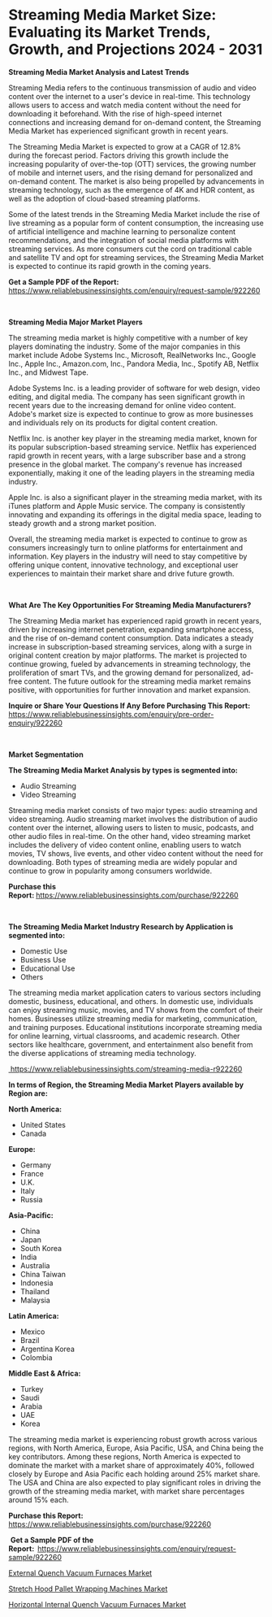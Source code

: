 <p><h1>Streaming Media Market Size: Evaluating its Market Trends, Growth, and Projections 2024 - 2031</h1></p><p><strong>Streaming Media Market Analysis and Latest Trends</strong></p>
<p><p>Streaming Media refers to the continuous transmission of audio and video content over the internet to a user's device in real-time. This technology allows users to access and watch media content without the need for downloading it beforehand. With the rise of high-speed internet connections and increasing demand for on-demand content, the Streaming Media Market has experienced significant growth in recent years.</p><p>The Streaming Media Market is expected to grow at a CAGR of 12.8% during the forecast period. Factors driving this growth include the increasing popularity of over-the-top (OTT) services, the growing number of mobile and internet users, and the rising demand for personalized and on-demand content. The market is also being propelled by advancements in streaming technology, such as the emergence of 4K and HDR content, as well as the adoption of cloud-based streaming platforms.</p><p>Some of the latest trends in the Streaming Media Market include the rise of live streaming as a popular form of content consumption, the increasing use of artificial intelligence and machine learning to personalize content recommendations, and the integration of social media platforms with streaming services. As more consumers cut the cord on traditional cable and satellite TV and opt for streaming services, the Streaming Media Market is expected to continue its rapid growth in the coming years.</p></p>
<p><strong>Get a Sample PDF of the Report:&nbsp;</strong> <a href="https://www.reliablebusinessinsights.com/enquiry/request-sample/922260">https://www.reliablebusinessinsights.com/enquiry/request-sample/922260</a></p>
<p>&nbsp;</p>
<p><strong>Streaming Media Major Market Players</strong></p>
<p><p>The streaming media market is highly competitive with a number of key players dominating the industry. Some of the major companies in this market include Adobe Systems Inc., Microsoft, RealNetworks Inc., Google Inc., Apple Inc., Amazon.com, Inc., Pandora Media, Inc., Spotify AB, Netflix Inc., and Midwest Tape.</p><p>Adobe Systems Inc. is a leading provider of software for web design, video editing, and digital media. The company has seen significant growth in recent years due to the increasing demand for online video content. Adobe's market size is expected to continue to grow as more businesses and individuals rely on its products for digital content creation.</p><p>Netflix Inc. is another key player in the streaming media market, known for its popular subscription-based streaming service. Netflix has experienced rapid growth in recent years, with a large subscriber base and a strong presence in the global market. The company's revenue has increased exponentially, making it one of the leading players in the streaming media industry.</p><p>Apple Inc. is also a significant player in the streaming media market, with its iTunes platform and Apple Music service. The company is consistently innovating and expanding its offerings in the digital media space, leading to steady growth and a strong market position.</p><p>Overall, the streaming media market is expected to continue to grow as consumers increasingly turn to online platforms for entertainment and information. Key players in the industry will need to stay competitive by offering unique content, innovative technology, and exceptional user experiences to maintain their market share and drive future growth.</p></p>
<p>&nbsp;</p>
<p><strong>What Are The Key Opportunities For Streaming Media Manufacturers?</strong></p>
<p><p>The Streaming Media market has experienced rapid growth in recent years, driven by increasing internet penetration, expanding smartphone access, and the rise of on-demand content consumption. Data indicates a steady increase in subscription-based streaming services, along with a surge in original content creation by major platforms. The market is projected to continue growing, fueled by advancements in streaming technology, the proliferation of smart TVs, and the growing demand for personalized, ad-free content. The future outlook for the streaming media market remains positive, with opportunities for further innovation and market expansion.</p></p>
<p><strong>Inquire or Share Your Questions If Any Before Purchasing This Report:</strong> <a href="https://www.reliablebusinessinsights.com/enquiry/pre-order-enquiry/922260">https://www.reliablebusinessinsights.com/enquiry/pre-order-enquiry/922260</a></p>
<p>&nbsp;</p>
<p><strong>Market Segmentation</strong></p>
<p><strong>The Streaming Media Market Analysis by types is segmented into:</strong></p>
<p><ul><li>Audio Streaming</li><li>Video Streaming</li></ul></p>
<p><p>Streaming media market consists of two major types: audio streaming and video streaming. Audio streaming market involves the distribution of audio content over the internet, allowing users to listen to music, podcasts, and other audio files in real-time. On the other hand, video streaming market includes the delivery of video content online, enabling users to watch movies, TV shows, live events, and other video content without the need for downloading. Both types of streaming media are widely popular and continue to grow in popularity among consumers worldwide.</p></p>
<p><strong>Purchase this Report:&nbsp;</strong><a href="https://www.reliablebusinessinsights.com/purchase/922260">https://www.reliablebusinessinsights.com/purchase/922260</a></p>
<p>&nbsp;</p>
<p><strong>The Streaming Media Market Industry Research by Application is segmented into:</strong></p>
<p><ul><li>Domestic Use</li><li>Business Use</li><li>Educational Use</li><li>Others</li></ul></p>
<p><p>The streaming media market application caters to various sectors including domestic, business, educational, and others. In domestic use, individuals can enjoy streaming music, movies, and TV shows from the comfort of their homes. Businesses utilize streaming media for marketing, communication, and training purposes. Educational institutions incorporate streaming media for online learning, virtual classrooms, and academic research. Other sectors like healthcare, government, and entertainment also benefit from the diverse applications of streaming media technology.</p></p>
<p><a href="https://www.reliablebusinessinsights.com/streaming-media-r922260">&nbsp;https://www.reliablebusinessinsights.com/streaming-media-r922260</a></p>
<p><strong>In terms of Region, the Streaming Media Market Players available by Region are:</strong></p>
<p>
    <p> <strong> North America: </strong>
        <ul>
            <li>United States</li>
            <li>Canada</li>
        </ul>
        </p> 
    <p> <strong> Europe: </strong>
        <ul>
            <li>Germany</li>
            <li>France</li>
            <li>U.K.</li>
            <li>Italy</li>
            <li>Russia</li>
        </ul>
        </p> 
    <p> <strong> Asia-Pacific: </strong>
        <ul>
            <li>China</li>
            <li>Japan</li>
            <li>South Korea</li>
            <li>India</li>
            <li>Australia</li>
            <li>China Taiwan</li>
            <li>Indonesia</li>
            <li>Thailand</li>
            <li>Malaysia</li>
        </ul>
        </p> 
    <p> <strong> Latin America: </strong>
        <ul>
            <li>Mexico</li>
            <li>Brazil</li>
            <li>Argentina Korea</li>
            <li>Colombia</li>
        </ul>
        </p> 
    <p> <strong> Middle East & Africa: </strong>
        <ul>
            <li>Turkey</li>
            <li>Saudi</li>
            <li>Arabia</li>
            <li>UAE</li>
            <li>Korea</li>
        </ul>
    </p>
    </p>
<p><p>The streaming media market is experiencing robust growth across various regions, with North America, Europe, Asia Pacific, USA, and China being the key contributors. Among these regions, North America is expected to dominate the market with a market share of approximately 40%, followed closely by Europe and Asia Pacific each holding around 25% market share. The USA and China are also expected to play significant roles in driving the growth of the streaming media market, with market share percentages around 15% each.</p></p>
<p><strong>Purchase this Report: </strong><a href="https://www.reliablebusinessinsights.com/purchase/922260">https://www.reliablebusinessinsights.com/purchase/922260</a></p>
<p>&nbsp;<strong>Get a Sample PDF of the Report:&nbsp;&nbsp;</strong><a href="https://www.reliablebusinessinsights.com/enquiry/request-sample/922260">https://www.reliablebusinessinsights.com/enquiry/request-sample/922260</a></p>
<p><strong></strong></p>
<p><p><a href="https://github.com/RickHolmes3/Market-Research-Report-List-5/blob/main/external-quench-vacuum-furnaces-market.md">External Quench Vacuum Furnaces Market</a></p><p><a href="https://github.com/bmorecock/Market-Research-Report-List-4/blob/main/stretch-hood-pallet-wrapping-machines-market.md">Stretch Hood Pallet Wrapping Machines Market</a></p><p><a href="https://github.com/Krish2023na/Market-Research-Report-List-5/blob/main/horizontal-internal-quench-vacuum-furnaces-market.md">Horizontal Internal Quench Vacuum Furnaces Market</a></p></p>